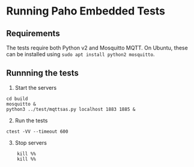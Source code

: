# Running Paho Embedded Tests

## Requirements

The tests require both Python v2 and Mosquitto MQTT. On Ubuntu, these can be installed using
`sudo apt install python2 mosquitto`.

## Runnning the tests

1. Start the servers

```
cd build
mosquitto &
python3 ../test/mqttsas.py localhost 1883 1885 &
```

2. Run the tests

```ctest -VV --timeout 600```

3. Stop servers

```
    kill %% 
    kill %%
```
